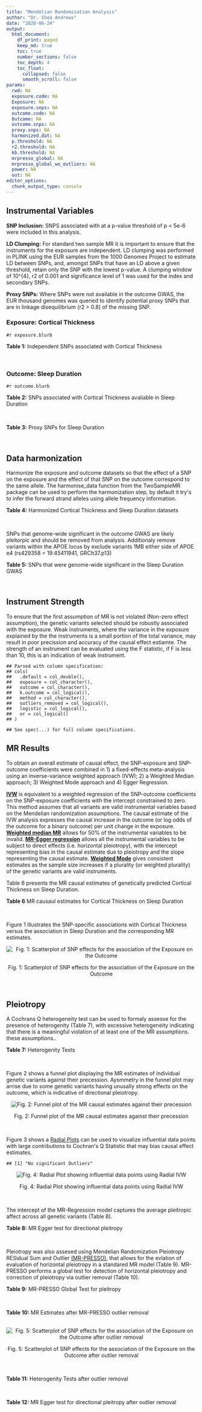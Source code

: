 ```yaml
---
title: "Mendelian Randomization Analysis"
author: "Dr. Shea Andrews"
date: "2020-06-24"
output:
  html_document:
    df_print: paged
    keep_md: true
    toc: true
    number_sections: false
    toc_depth: 4
    toc_float:
      collapsed: false
      smooth_scroll: false
params:
  rwd: NA
  exposure.code: NA
  Exposure: NA
  exposure.snps: NA
  outcome.code: NA
  Outcome: NA
  outcome.snps: NA
  proxy.snps: NA
  harmonized.dat: NA
  p.threshold: NA
  r2.threshold: NA
  kb.threshold: NA
  mrpresso_global: NA
  mrpresso_global_wo_outliers: NA
  power: NA
  out: NA
editor_options:
  chunk_output_type: console
---
```







## Instrumental Variables
**SNP Inclusion:** SNPS associated with at a p-value threshold of p < 5e-6 were included in this analysis.
<br>

**LD Clumping:** For standard two sample MR it is important to ensure that the instruments for the exposure are independent. LD clumping was performed in PLINK using the EUR samples from the 1000 Genomes Project to estimate LD between SNPs, and, amongst SNPs that have an LD above a given threshold, retain only the SNP with the lowest p-value. A clumping window of 10^{4}, r2 of 0.001 and significance level of 1 was used for the index and secondary SNPs.
<br>

**Proxy SNPs:** Where SNPs were not available in the outcome GWAS, the EUR thousand genomes was queried to identify potential proxy SNPs that are in linkage disequilibrium (r2 > 0.8) of the missing SNP.
<br>

### Exposure: Cortical Thickness
`#r exposure.blurb`
<br>

**Table 1:** Independent SNPs associated with Cortical Thickness
<div data-pagedtable="false">
  <script data-pagedtable-source type="application/json">
{"columns":[{"label":["SNP"],"name":[1],"type":["chr"],"align":["left"]},{"label":["CHROM"],"name":[2],"type":["dbl"],"align":["right"]},{"label":["POS"],"name":[3],"type":["dbl"],"align":["right"]},{"label":["REF"],"name":[4],"type":["chr"],"align":["left"]},{"label":["ALT"],"name":[5],"type":["chr"],"align":["left"]},{"label":["AF"],"name":[6],"type":["dbl"],"align":["right"]},{"label":["BETA"],"name":[7],"type":["dbl"],"align":["right"]},{"label":["SE"],"name":[8],"type":["dbl"],"align":["right"]},{"label":["Z"],"name":[9],"type":["dbl"],"align":["right"]},{"label":["P"],"name":[10],"type":["dbl"],"align":["right"]},{"label":["N"],"name":[11],"type":["dbl"],"align":["right"]},{"label":["TRAIT"],"name":[12],"type":["chr"],"align":["left"]}],"data":[{"1":"rs1180331","2":"1","3":"40012184","4":"G","5":"A","6":"0.4610","7":"0.0039","8":"0.0008","9":"4.875000","10":"5.299e-07","11":"32872","12":"Cortical_Thickness"},{"1":"rs556204","2":"1","3":"57595583","4":"G","5":"C","6":"0.1594","7":"-0.0050","8":"0.0010","9":"-5.000000","10":"1.417e-06","11":"32441","12":"Cortical_Thickness"},{"1":"rs2002058","2":"1","3":"58561329","4":"C","5":"T","6":"0.1892","7":"0.0046","8":"0.0010","9":"4.600000","10":"1.289e-06","11":"33089","12":"Cortical_Thickness"},{"1":"rs7549825","2":"1","3":"98554409","4":"A","5":"G","6":"0.3084","7":"0.0040","8":"0.0008","9":"5.000000","10":"2.503e-06","11":"32872","12":"Cortical_Thickness"},{"1":"rs7531555","2":"1","3":"196929310","4":"C","5":"T","6":"0.2386","7":"0.0047","8":"0.0009","9":"5.222222","10":"7.662e-08","11":"32639","12":"Cortical_Thickness"},{"1":"rs6738528","2":"2","3":"27149258","4":"T","5":"A","6":"0.3984","7":"0.0045","8":"0.0008","9":"5.625000","10":"7.324e-09","11":"32872","12":"Cortical_Thickness"},{"1":"rs3770776","2":"2","3":"37150793","4":"A","5":"G","6":"0.4299","7":"0.0039","8":"0.0008","9":"4.875000","10":"3.170e-07","11":"32872","12":"Cortical_Thickness"},{"1":"rs11692435","2":"2","3":"98275354","4":"G","5":"A","6":"0.0910","7":"-0.0091","8":"0.0015","9":"-6.066667","10":"3.179e-10","11":"29128","12":"Cortical_Thickness"},{"1":"rs533577","2":"3","3":"39489651","4":"C","5":"T","6":"0.4935","7":"-0.0050","8":"0.0008","9":"-6.250000","10":"8.426e-11","11":"32872","12":"Cortical_Thickness"},{"1":"rs11708974","2":"3","3":"64395184","4":"C","5":"T","6":"0.4778","7":"0.0035","8":"0.0008","9":"4.375000","10":"4.070e-06","11":"32872","12":"Cortical_Thickness"},{"1":"rs2636563","2":"3","3":"183939044","4":"G","5":"C","6":"0.2416","7":"0.0044","8":"0.0009","9":"4.888889","10":"2.299e-06","11":"31046","12":"Cortical_Thickness"},{"1":"rs10016059","2":"4","3":"2405007","4":"T","5":"C","6":"0.3379","7":"0.0038","8":"0.0008","9":"4.750000","10":"4.994e-06","11":"32441","12":"Cortical_Thickness"},{"1":"rs7657284","2":"4","3":"39688694","4":"A","5":"C","6":"0.2465","7":"0.0044","8":"0.0009","9":"4.888890","10":"2.680e-07","11":"32872","12":"Cortical_Thickness"},{"1":"rs7683042","2":"4","3":"46999235","4":"A","5":"G","6":"0.4028","7":"-0.0036","8":"0.0008","9":"-4.500000","10":"3.852e-06","11":"32872","12":"Cortical_Thickness"},{"1":"rs13107325","2":"4","3":"103188709","4":"C","5":"T","6":"0.0707","7":"-0.0076","8":"0.0015","9":"-5.066667","10":"5.054e-07","11":"32872","12":"Cortical_Thickness"},{"1":"rs35021943","2":"4","3":"121643239","4":"A","5":"C","6":"0.2422","7":"0.0051","8":"0.0009","9":"5.666670","10":"2.979e-09","11":"32872","12":"Cortical_Thickness"},{"1":"rs40565","2":"5","3":"55828636","4":"C","5":"T","6":"0.8108","7":"0.0048","8":"0.0010","9":"4.800000","10":"5.911e-07","11":"32249","12":"Cortical_Thickness"},{"1":"rs2744449","2":"6","3":"52951185","4":"G","5":"C","6":"0.9107","7":"0.0059","8":"0.0013","9":"4.538462","10":"4.452e-06","11":"33281","12":"Cortical_Thickness"},{"1":"rs194833","2":"7","3":"103761274","4":"G","5":"T","6":"0.4771","7":"-0.0035","8":"0.0008","9":"-4.375000","10":"3.614e-06","11":"32486","12":"Cortical_Thickness"},{"1":"rs6961970","2":"7","3":"113901132","4":"C","5":"A","6":"0.2334","7":"0.0041","8":"0.0009","9":"4.555556","10":"2.411e-06","11":"32872","12":"Cortical_Thickness"},{"1":"rs724265","2":"8","3":"8219182","4":"G","5":"A","6":"0.6272","7":"0.0041","8":"0.0008","9":"5.125000","10":"1.012e-07","11":"32872","12":"Cortical_Thickness"},{"1":"rs3200031","2":"8","3":"26227484","4":"C","5":"T","6":"0.0773","7":"0.0071","8":"0.0014","9":"5.071429","10":"5.526e-07","11":"32872","12":"Cortical_Thickness"},{"1":"rs7824177","2":"8","3":"110585288","4":"A","5":"G","6":"0.1616","7":"-0.0059","8":"0.0010","9":"-5.900000","10":"8.922e-09","11":"32872","12":"Cortical_Thickness"},{"1":"rs12543282","2":"8","3":"144627241","4":"C","5":"T","6":"0.2395","7":"0.0043","8":"0.0009","9":"4.777778","10":"4.087e-06","11":"32764","12":"Cortical_Thickness"},{"1":"rs35025323","2":"10","3":"97089991","4":"T","5":"C","6":"0.1210","7":"-0.0054","8":"0.0011","9":"-4.909090","10":"1.762e-06","11":"32872","12":"Cortical_Thickness"},{"1":"rs4296031","2":"11","3":"42540012","4":"G","5":"A","6":"0.8037","7":"-0.0044","8":"0.0010","9":"-4.400000","10":"3.779e-06","11":"32486","12":"Cortical_Thickness"},{"1":"rs7957460","2":"12","3":"32945835","4":"G","5":"A","6":"0.6732","7":"-0.0037","8":"0.0008","9":"-4.625000","10":"2.960e-06","11":"32512","12":"Cortical_Thickness"},{"1":"rs12815451","2":"12","3":"51738706","4":"T","5":"C","6":"0.1519","7":"0.0070","8":"0.0015","9":"4.666670","10":"3.201e-06","11":"20004","12":"Cortical_Thickness"},{"1":"rs1558801","2":"12","3":"109036359","4":"A","5":"C","6":"0.3852","7":"-0.0041","8":"0.0009","9":"-4.555560","10":"2.204e-06","11":"30860","12":"Cortical_Thickness"},{"1":"rs4772440","2":"13","3":"102712476","4":"C","5":"T","6":"0.4224","7":"-0.0036","8":"0.0008","9":"-4.500000","10":"3.102e-06","11":"32872","12":"Cortical_Thickness"},{"1":"rs1742401","2":"16","3":"1971601","4":"G","5":"A","6":"0.3809","7":"-0.0038","8":"0.0008","9":"-4.750000","10":"7.050e-07","11":"32764","12":"Cortical_Thickness"},{"1":"rs734957","2":"17","3":"2612584","4":"G","5":"A","6":"0.2235","7":"0.0066","8":"0.0012","9":"5.500000","10":"6.126e-08","11":"22106","12":"Cortical_Thickness"},{"1":"rs11656696","2":"17","3":"10033679","4":"C","5":"A","6":"0.4288","7":"0.0040","8":"0.0008","9":"5.000000","10":"2.117e-07","11":"32512","12":"Cortical_Thickness"},{"1":"rs7215205","2":"17","3":"29818258","4":"T","5":"C","6":"0.6326","7":"-0.0036","8":"0.0008","9":"-4.500000","10":"3.115e-06","11":"32680","12":"Cortical_Thickness"},{"1":"rs2316766","2":"17","3":"43919068","4":"G","5":"T","6":"0.2098","7":"0.0069","8":"0.0011","9":"6.272727","10":"2.903e-10","11":"26063","12":"Cortical_Thickness"},{"1":"rs117826338","2":"19","3":"5904353","4":"C","5":"T","6":"0.1353","7":"0.0062","8":"0.0012","9":"5.166667","10":"9.902e-08","11":"30012","12":"Cortical_Thickness"},{"1":"rs3816046","2":"19","3":"46118127","4":"C","5":"T","6":"0.3206","7":"-0.0041","8":"0.0008","9":"-5.125000","10":"8.464e-07","11":"30344","12":"Cortical_Thickness"},{"1":"rs5994871","2":"22","3":"22091244","4":"C","5":"T","6":"0.7171","7":"0.0042","8":"0.0009","9":"4.666667","10":"8.821e-07","11":"32872","12":"Cortical_Thickness"},{"1":"rs5756894","2":"22","3":"38450136","4":"C","5":"A","6":"0.6043","7":"0.0035","8":"0.0008","9":"4.375000","10":"4.741e-06","11":"32872","12":"Cortical_Thickness"}],"options":{"columns":{"min":{},"max":[10]},"rows":{"min":[10],"max":[10]},"pages":{}}}
  </script>
</div>
<br>

### Outcome: Sleep Duration
`#r outcome.blurb`
<br>

**Table 2:** SNPs associated with Cortical Thickness avaliable in Sleep Duration
<div data-pagedtable="false">
  <script data-pagedtable-source type="application/json">
{"columns":[{"label":["SNP"],"name":[1],"type":["chr"],"align":["left"]},{"label":["CHROM"],"name":[2],"type":["dbl"],"align":["right"]},{"label":["POS"],"name":[3],"type":["dbl"],"align":["right"]},{"label":["REF"],"name":[4],"type":["chr"],"align":["left"]},{"label":["ALT"],"name":[5],"type":["chr"],"align":["left"]},{"label":["AF"],"name":[6],"type":["dbl"],"align":["right"]},{"label":["BETA"],"name":[7],"type":["dbl"],"align":["right"]},{"label":["SE"],"name":[8],"type":["dbl"],"align":["right"]},{"label":["Z"],"name":[9],"type":["dbl"],"align":["right"]},{"label":["P"],"name":[10],"type":["dbl"],"align":["right"]},{"label":["N"],"name":[11],"type":["dbl"],"align":["right"]},{"label":["TRAIT"],"name":[12],"type":["chr"],"align":["left"]}],"data":[{"1":"rs1180331","2":"1","3":"40012184","4":"G","5":"A","6":"0.457785","7":"1.91483e-03","8":"0.00227213","9":"0.84274700","10":"3.8e-01","11":"446118","12":"Sleep_Duration"},{"1":"rs556204","2":"1","3":"57595583","4":"G","5":"C","6":"0.158730","7":"-2.86711e-03","8":"0.00310576","9":"-0.92315900","10":"3.3e-01","11":"446118","12":"Sleep_Duration"},{"1":"rs2002058","2":"1","3":"58561329","4":"C","5":"T","6":"0.194223","7":"1.18549e-03","8":"0.00287887","9":"0.41179000","10":"6.6e-01","11":"446118","12":"Sleep_Duration"},{"1":"rs7549825","2":"1","3":"98554409","4":"A","5":"G","6":"0.303760","7":"1.41322e-02","8":"0.00246906","9":"5.72372000","10":"9.7e-09","11":"446118","12":"Sleep_Duration"},{"1":"rs7531555","2":"1","3":"196929310","4":"C","5":"T","6":"0.229045","7":"-3.43386e-03","8":"0.00268966","9":"-1.27669000","10":"2.1e-01","11":"446118","12":"Sleep_Duration"},{"1":"rs6738528","2":"2","3":"27149258","4":"T","5":"A","6":"0.388436","7":"-5.50450e-03","8":"0.00231868","9":"-2.37398000","10":"1.6e-02","11":"446118","12":"Sleep_Duration"},{"1":"rs3770776","2":"2","3":"37150793","4":"A","5":"G","6":"0.419664","7":"-7.63614e-03","8":"0.00229503","9":"-3.32725000","10":"7.8e-04","11":"446118","12":"Sleep_Duration"},{"1":"rs11692435","2":"2","3":"98275354","4":"G","5":"A","6":"0.083673","7":"6.67232e-03","8":"0.00425666","9":"1.56750000","10":"1.3e-01","11":"446118","12":"Sleep_Duration"},{"1":"rs533577","2":"3","3":"39489651","4":"C","5":"T","6":"0.494251","7":"-3.92627e-03","8":"0.00226583","9":"-1.73282000","10":"8.2e-02","11":"446118","12":"Sleep_Duration"},{"1":"rs11708974","2":"3","3":"64395184","4":"C","5":"T","6":"0.490297","7":"-3.14111e-03","8":"0.00225902","9":"-1.39047000","10":"1.7e-01","11":"446118","12":"Sleep_Duration"},{"1":"rs2636563","2":"3","3":"183939044","4":"G","5":"C","6":"0.238681","7":"5.55722e-03","8":"0.00265658","9":"2.09187000","10":"3.5e-02","11":"446118","12":"Sleep_Duration"},{"1":"rs10016059","2":"4","3":"2405007","4":"T","5":"C","6":"0.342497","7":"1.13943e-03","8":"0.00238042","9":"0.47866800","10":"6.2e-01","11":"446118","12":"Sleep_Duration"},{"1":"rs7657284","2":"4","3":"39688694","4":"A","5":"C","6":"0.250001","7":"-6.04221e-03","8":"0.00261654","9":"-2.30924000","10":"2.0e-02","11":"446118","12":"Sleep_Duration"},{"1":"rs7683042","2":"4","3":"46999235","4":"A","5":"G","6":"0.404715","7":"-5.03060e-03","8":"0.00231130","9":"-2.17652000","10":"2.6e-02","11":"446118","12":"Sleep_Duration"},{"1":"rs13107325","2":"4","3":"103188709","4":"C","5":"T","6":"0.074441","7":"-3.03711e-02","8":"0.00431595","9":"-7.03694000","10":"2.0e-12","11":"446118","12":"Sleep_Duration"},{"1":"rs35021943","2":"4","3":"121643239","4":"A","5":"C","6":"0.248565","7":"-4.19391e-04","8":"0.00263233","9":"-0.15932300","10":"8.6e-01","11":"446118","12":"Sleep_Duration"},{"1":"rs40565","2":"5","3":"55828636","4":"C","5":"T","6":"0.821432","7":"-1.24549e-03","8":"0.00295102","9":"-0.42205400","10":"6.6e-01","11":"446118","12":"Sleep_Duration"},{"1":"rs2744449","2":"6","3":"52951185","4":"G","5":"C","6":"0.903017","7":"-4.64902e-04","8":"0.00383515","9":"-0.12122100","10":"9.1e-01","11":"446118","12":"Sleep_Duration"},{"1":"rs194833","2":"NA","3":"NA","4":"NA","5":"NA","6":"NA","7":"NA","8":"NA","9":"NA","10":"NA","11":"NA","12":"NA"},{"1":"rs6961970","2":"7","3":"113901132","4":"C","5":"A","6":"0.247055","7":"-1.59731e-02","8":"0.00263450","9":"-6.06305000","10":"1.3e-09","11":"446118","12":"Sleep_Duration"},{"1":"rs724265","2":"8","3":"8219182","4":"G","5":"A","6":"0.626218","7":"3.80152e-03","8":"0.00235216","9":"1.61618000","10":"1.1e-01","11":"446118","12":"Sleep_Duration"},{"1":"rs3200031","2":"8","3":"26227484","4":"C","5":"T","6":"0.078449","7":"6.44198e-03","8":"0.00423644","9":"1.52061000","10":"1.2e-01","11":"446118","12":"Sleep_Duration"},{"1":"rs7824177","2":"8","3":"110585288","4":"A","5":"G","6":"0.160527","7":"5.76088e-04","8":"0.00308864","9":"0.18651800","10":"8.0e-01","11":"446118","12":"Sleep_Duration"},{"1":"rs12543282","2":"8","3":"144627241","4":"C","5":"T","6":"0.235345","7":"1.72755e-03","8":"0.00267494","9":"0.64582800","10":"5.5e-01","11":"446118","12":"Sleep_Duration"},{"1":"rs35025323","2":"10","3":"97089991","4":"T","5":"C","6":"0.116094","7":"-9.47675e-03","8":"0.00354062","9":"-2.67658000","10":"5.7e-03","11":"446118","12":"Sleep_Duration"},{"1":"rs4296031","2":"NA","3":"NA","4":"NA","5":"NA","6":"NA","7":"NA","8":"NA","9":"NA","10":"NA","11":"NA","12":"NA"},{"1":"rs7957460","2":"12","3":"32945835","4":"G","5":"A","6":"0.679647","7":"2.82896e-03","8":"0.00242441","9":"1.16687000","10":"2.5e-01","11":"446118","12":"Sleep_Duration"},{"1":"rs12815451","2":"NA","3":"NA","4":"NA","5":"NA","6":"NA","7":"NA","8":"NA","9":"NA","10":"NA","11":"NA","12":"NA"},{"1":"rs1558801","2":"12","3":"109036359","4":"A","5":"C","6":"0.390910","7":"6.01028e-03","8":"0.00233474","9":"2.57428000","10":"9.7e-03","11":"446118","12":"Sleep_Duration"},{"1":"rs4772440","2":"13","3":"102712476","4":"C","5":"T","6":"0.415253","7":"-5.50307e-03","8":"0.00231972","9":"-2.37230000","10":"1.7e-02","11":"446118","12":"Sleep_Duration"},{"1":"rs1742401","2":"16","3":"1971601","4":"G","5":"A","6":"0.380279","7":"2.46249e-03","8":"0.00232924","9":"1.05721000","10":"2.6e-01","11":"446118","12":"Sleep_Duration"},{"1":"rs734957","2":"17","3":"2612584","4":"G","5":"A","6":"0.219872","7":"-6.21875e-03","8":"0.00284412","9":"-2.18653000","10":"2.9e-02","11":"446118","12":"Sleep_Duration"},{"1":"rs11656696","2":"17","3":"10033679","4":"C","5":"A","6":"0.431326","7":"-2.38879e-03","8":"0.00231303","9":"-1.03275000","10":"3.1e-01","11":"446118","12":"Sleep_Duration"},{"1":"rs7215205","2":"17","3":"29818258","4":"T","5":"C","6":"0.632070","7":"4.63508e-06","8":"0.00235981","9":"0.00196418","10":"1.0e+00","11":"446118","12":"Sleep_Duration"},{"1":"rs2316766","2":"NA","3":"NA","4":"NA","5":"NA","6":"NA","7":"NA","8":"NA","9":"NA","10":"NA","11":"NA","12":"NA"},{"1":"rs117826338","2":"19","3":"5904353","4":"C","5":"T","6":"0.136304","7":"-2.75070e-03","8":"0.00330169","9":"-0.83311900","10":"3.8e-01","11":"446118","12":"Sleep_Duration"},{"1":"rs3816046","2":"19","3":"46118127","4":"C","5":"T","6":"0.328011","7":"3.98743e-03","8":"0.00241117","9":"1.65373000","10":"1.0e-01","11":"446118","12":"Sleep_Duration"},{"1":"rs5994871","2":"22","3":"22091244","4":"C","5":"T","6":"0.718794","7":"-3.94112e-04","8":"0.00254598","9":"-0.15479800","10":"8.4e-01","11":"446118","12":"Sleep_Duration"},{"1":"rs5756894","2":"22","3":"38450136","4":"C","5":"A","6":"0.605037","7":"-3.33260e-03","8":"0.00231877","9":"-1.43723000","10":"1.6e-01","11":"446118","12":"Sleep_Duration"}],"options":{"columns":{"min":{},"max":[10]},"rows":{"min":[10],"max":[10]},"pages":{}}}
  </script>
</div>
<br>

**Table 3:** Proxy SNPs for Sleep Duration
<div data-pagedtable="false">
  <script data-pagedtable-source type="application/json">
{"columns":[{"label":["target_snp"],"name":[1],"type":["chr"],"align":["left"]},{"label":["proxy_snp"],"name":[2],"type":["chr"],"align":["left"]},{"label":["ld.r2"],"name":[3],"type":["dbl"],"align":["right"]},{"label":["Dprime"],"name":[4],"type":["dbl"],"align":["right"]},{"label":["PHASE"],"name":[5],"type":["chr"],"align":["left"]},{"label":["X12"],"name":[6],"type":["lgl"],"align":["right"]},{"label":["CHROM"],"name":[7],"type":["dbl"],"align":["right"]},{"label":["POS"],"name":[8],"type":["dbl"],"align":["right"]},{"label":["REF.proxy"],"name":[9],"type":["chr"],"align":["left"]},{"label":["ALT.proxy"],"name":[10],"type":["chr"],"align":["left"]},{"label":["AF"],"name":[11],"type":["dbl"],"align":["right"]},{"label":["BETA"],"name":[12],"type":["dbl"],"align":["right"]},{"label":["SE"],"name":[13],"type":["dbl"],"align":["right"]},{"label":["Z"],"name":[14],"type":["dbl"],"align":["right"]},{"label":["P"],"name":[15],"type":["dbl"],"align":["right"]},{"label":["N"],"name":[16],"type":["dbl"],"align":["right"]},{"label":["TRAIT"],"name":[17],"type":["chr"],"align":["left"]},{"label":["ref"],"name":[18],"type":["chr"],"align":["left"]},{"label":["ref.proxy"],"name":[19],"type":["chr"],"align":["left"]},{"label":["alt"],"name":[20],"type":["chr"],"align":["left"]},{"label":["alt.proxy"],"name":[21],"type":["chr"],"align":["left"]},{"label":["ALT"],"name":[22],"type":["chr"],"align":["left"]},{"label":["REF"],"name":[23],"type":["chr"],"align":["left"]},{"label":["proxy.outcome"],"name":[24],"type":["lgl"],"align":["right"]}],"data":[{"1":"rs194833","2":"rs194834","3":"0.996031","4":"1","5":"GG/TA","6":"NA","7":"7","8":"103762313","9":"G","10":"A","11":"0.462783","12":"0.00391224","13":"0.00226968","14":"1.72370","15":"7.6e-02","16":"446118","17":"Sleep_Duration","18":"G","19":"G","20":"T","21":"A","22":"T","23":"G","24":"TRUE"},{"1":"rs4296031","2":"rs1809327","3":"1.000000","4":"1","5":"GG/AA","6":"NA","7":"11","8":"42536345","9":"G","10":"A","11":"0.820442","12":"0.00469781","13":"0.00295067","14":"1.59212","15":"1.1e-01","16":"446118","17":"Sleep_Duration","18":"G","19":"G","20":"A","21":"A","22":"A","23":"G","24":"TRUE"},{"1":"rs12815451","2":"rs7315646","3":"0.863025","4":"1","5":"CA/TT","6":"NA","7":"12","8":"51741617","9":"T","10":"A","11":"0.135835","12":"0.00608505","13":"0.00343268","14":"1.77268","15":"8.4e-02","16":"446118","17":"Sleep_Duration","18":"C","19":"A","20":"T","21":"T","22":"C","23":"T","24":"TRUE"},{"1":"rs2316766","2":"rs2106785","3":"0.994535","4":"1","5":"TT/GC","6":"NA","7":"17","8":"43919105","9":"C","10":"T","11":"0.221768","12":"-0.01633000","13":"0.00273530","14":"-5.97009","15":"2.1e-09","16":"446118","17":"Sleep_Duration","18":"T","19":"T","20":"G","21":"C","22":"T","23":"G","24":"TRUE"}],"options":{"columns":{"min":{},"max":[10]},"rows":{"min":[10],"max":[10]},"pages":{}}}
  </script>
</div>
<br>

## Data harmonization
Harmonize the exposure and outcome datasets so that the effect of a SNP on the exposure and the effect of that SNP on the outcome correspond to the same allele. The harmonise_data function from the TwoSampleMR package can be used to perform the harmonization step, by default it try's to infer the forward strand alleles using allele frequency information.
<br>

**Table 4:** Harmonized Cortical Thickness and Sleep Duration datasets
<div data-pagedtable="false">
  <script data-pagedtable-source type="application/json">
{"columns":[{"label":["SNP"],"name":[1],"type":["chr"],"align":["left"]},{"label":["effect_allele.exposure"],"name":[2],"type":["chr"],"align":["left"]},{"label":["other_allele.exposure"],"name":[3],"type":["chr"],"align":["left"]},{"label":["effect_allele.outcome"],"name":[4],"type":["chr"],"align":["left"]},{"label":["other_allele.outcome"],"name":[5],"type":["chr"],"align":["left"]},{"label":["beta.exposure"],"name":[6],"type":["dbl"],"align":["right"]},{"label":["beta.outcome"],"name":[7],"type":["dbl"],"align":["right"]},{"label":["eaf.exposure"],"name":[8],"type":["dbl"],"align":["right"]},{"label":["eaf.outcome"],"name":[9],"type":["dbl"],"align":["right"]},{"label":["remove"],"name":[10],"type":["lgl"],"align":["right"]},{"label":["palindromic"],"name":[11],"type":["lgl"],"align":["right"]},{"label":["ambiguous"],"name":[12],"type":["lgl"],"align":["right"]},{"label":["id.outcome"],"name":[13],"type":["chr"],"align":["left"]},{"label":["chr.outcome"],"name":[14],"type":["dbl"],"align":["right"]},{"label":["pos.outcome"],"name":[15],"type":["dbl"],"align":["right"]},{"label":["se.outcome"],"name":[16],"type":["dbl"],"align":["right"]},{"label":["z.outcome"],"name":[17],"type":["dbl"],"align":["right"]},{"label":["pval.outcome"],"name":[18],"type":["dbl"],"align":["right"]},{"label":["samplesize.outcome"],"name":[19],"type":["dbl"],"align":["right"]},{"label":["outcome"],"name":[20],"type":["chr"],"align":["left"]},{"label":["mr_keep.outcome"],"name":[21],"type":["lgl"],"align":["right"]},{"label":["pval_origin.outcome"],"name":[22],"type":["chr"],"align":["left"]},{"label":["proxy.outcome"],"name":[23],"type":["lgl"],"align":["right"]},{"label":["target_snp.outcome"],"name":[24],"type":["chr"],"align":["left"]},{"label":["proxy_snp.outcome"],"name":[25],"type":["chr"],"align":["left"]},{"label":["target_a1.outcome"],"name":[26],"type":["chr"],"align":["left"]},{"label":["target_a2.outcome"],"name":[27],"type":["chr"],"align":["left"]},{"label":["proxy_a1.outcome"],"name":[28],"type":["chr"],"align":["left"]},{"label":["proxy_a2.outcome"],"name":[29],"type":["chr"],"align":["left"]},{"label":["chr.exposure"],"name":[30],"type":["dbl"],"align":["right"]},{"label":["pos.exposure"],"name":[31],"type":["dbl"],"align":["right"]},{"label":["se.exposure"],"name":[32],"type":["dbl"],"align":["right"]},{"label":["z.exposure"],"name":[33],"type":["dbl"],"align":["right"]},{"label":["pval.exposure"],"name":[34],"type":["dbl"],"align":["right"]},{"label":["samplesize.exposure"],"name":[35],"type":["dbl"],"align":["right"]},{"label":["exposure"],"name":[36],"type":["chr"],"align":["left"]},{"label":["mr_keep.exposure"],"name":[37],"type":["lgl"],"align":["right"]},{"label":["pval_origin.exposure"],"name":[38],"type":["chr"],"align":["left"]},{"label":["id.exposure"],"name":[39],"type":["chr"],"align":["left"]},{"label":["action"],"name":[40],"type":["dbl"],"align":["right"]},{"label":["mr_keep"],"name":[41],"type":["lgl"],"align":["right"]},{"label":["pleitropy_keep"],"name":[42],"type":["lgl"],"align":["right"]},{"label":["pt"],"name":[43],"type":["dbl"],"align":["right"]},{"label":["mrpresso_RSSobs"],"name":[44],"type":["dbl"],"align":["right"]},{"label":["mrpresso_pval"],"name":[45],"type":["dbl"],"align":["right"]},{"label":["mrpresso_keep"],"name":[46],"type":["lgl"],"align":["right"]}],"data":[{"1":"rs10016059","2":"C","3":"T","4":"C","5":"T","6":"0.0038","7":"1.13943e-03","8":"0.3379","9":"0.342497","10":"FALSE","11":"FALSE","12":"FALSE","13":"3puaIW","14":"4","15":"2405007","16":"0.00238042","17":"0.47866800","18":"6.2e-01","19":"446118","20":"Dashti2019slepdur","21":"TRUE","22":"reported","23":"NA","24":"NA","25":"NA","26":"NA","27":"NA","28":"NA","29":"NA","30":"4","31":"2405007","32":"0.0008","33":"4.750000","34":"4.994e-06","35":"32441","36":"Grasby2020thickness","37":"TRUE","38":"reported","39":"dP6SGF","40":"2","41":"TRUE","42":"TRUE","43":"5e-06","44":"2.972839e-06","45":"1.0000","46":"TRUE"},{"1":"rs11656696","2":"A","3":"C","4":"A","5":"C","6":"0.0040","7":"-2.38879e-03","8":"0.4288","9":"0.431326","10":"FALSE","11":"FALSE","12":"FALSE","13":"3puaIW","14":"17","15":"10033679","16":"0.00231303","17":"-1.03275000","18":"3.1e-01","19":"446118","20":"Dashti2019slepdur","21":"TRUE","22":"reported","23":"NA","24":"NA","25":"NA","26":"NA","27":"NA","28":"NA","29":"NA","30":"17","31":"10033679","32":"0.0008","33":"5.000000","34":"2.117e-07","35":"32512","36":"Grasby2020thickness","37":"TRUE","38":"reported","39":"dP6SGF","40":"2","41":"TRUE","42":"TRUE","43":"5e-06","44":"3.510750e-06","45":"1.0000","46":"TRUE"},{"1":"rs11692435","2":"A","3":"G","4":"A","5":"G","6":"-0.0091","7":"6.67232e-03","8":"0.0910","9":"0.083673","10":"FALSE","11":"FALSE","12":"FALSE","13":"3puaIW","14":"2","15":"98275354","16":"0.00425666","17":"1.56750000","18":"1.3e-01","19":"446118","20":"Dashti2019slepdur","21":"TRUE","22":"reported","23":"NA","24":"NA","25":"NA","26":"NA","27":"NA","28":"NA","29":"NA","30":"2","31":"98275354","32":"0.0015","33":"-6.066667","34":"3.179e-10","35":"29128","36":"Grasby2020thickness","37":"TRUE","38":"reported","39":"dP6SGF","40":"2","41":"TRUE","42":"TRUE","43":"5e-06","44":"3.167317e-05","45":"1.0000","46":"TRUE"},{"1":"rs11708974","2":"T","3":"C","4":"T","5":"C","6":"0.0035","7":"-3.14111e-03","8":"0.4778","9":"0.490297","10":"FALSE","11":"FALSE","12":"FALSE","13":"3puaIW","14":"3","15":"64395184","16":"0.00225902","17":"-1.39047000","18":"1.7e-01","19":"446118","20":"Dashti2019slepdur","21":"TRUE","22":"reported","23":"NA","24":"NA","25":"NA","26":"NA","27":"NA","28":"NA","29":"NA","30":"3","31":"64395184","32":"0.0008","33":"4.375000","34":"4.070e-06","35":"32872","36":"Grasby2020thickness","37":"TRUE","38":"reported","39":"dP6SGF","40":"2","41":"TRUE","42":"TRUE","43":"5e-06","44":"7.322692e-06","45":"1.0000","46":"TRUE"},{"1":"rs117826338","2":"T","3":"C","4":"T","5":"C","6":"0.0062","7":"-2.75070e-03","8":"0.1353","9":"0.136304","10":"FALSE","11":"FALSE","12":"FALSE","13":"3puaIW","14":"19","15":"5904353","16":"0.00330169","17":"-0.83311900","18":"3.8e-01","19":"446118","20":"Dashti2019slepdur","21":"TRUE","22":"reported","23":"NA","24":"NA","25":"NA","26":"NA","27":"NA","28":"NA","29":"NA","30":"19","31":"5904353","32":"0.0012","33":"5.166667","34":"9.902e-08","35":"30012","36":"Grasby2020thickness","37":"TRUE","38":"reported","39":"dP6SGF","40":"2","41":"TRUE","42":"TRUE","43":"5e-06","44":"3.740310e-06","45":"1.0000","46":"TRUE"},{"1":"rs1180331","2":"A","3":"G","4":"A","5":"G","6":"0.0039","7":"1.91483e-03","8":"0.4610","9":"0.457785","10":"FALSE","11":"FALSE","12":"FALSE","13":"3puaIW","14":"1","15":"40012184","16":"0.00227213","17":"0.84274700","18":"3.8e-01","19":"446118","20":"Dashti2019slepdur","21":"TRUE","22":"reported","23":"NA","24":"NA","25":"NA","26":"NA","27":"NA","28":"NA","29":"NA","30":"1","31":"40012184","32":"0.0008","33":"4.875000","34":"5.299e-07","35":"32872","36":"Grasby2020thickness","37":"TRUE","38":"reported","39":"dP6SGF","40":"2","41":"TRUE","42":"TRUE","43":"5e-06","44":"6.473514e-06","45":"1.0000","46":"TRUE"},{"1":"rs12543282","2":"T","3":"C","4":"T","5":"C","6":"0.0043","7":"1.72755e-03","8":"0.2395","9":"0.235345","10":"FALSE","11":"FALSE","12":"FALSE","13":"3puaIW","14":"8","15":"144627241","16":"0.00267494","17":"0.64582800","18":"5.5e-01","19":"446118","20":"Dashti2019slepdur","21":"TRUE","22":"reported","23":"NA","24":"NA","25":"NA","26":"NA","27":"NA","28":"NA","29":"NA","30":"8","31":"144627241","32":"0.0009","33":"4.777778","34":"4.087e-06","35":"32764","36":"Grasby2020thickness","37":"TRUE","38":"reported","39":"dP6SGF","40":"2","41":"TRUE","42":"TRUE","43":"5e-06","44":"5.766563e-06","45":"1.0000","46":"TRUE"},{"1":"rs12815451","2":"C","3":"T","4":"C","5":"T","6":"0.0070","7":"6.08505e-03","8":"0.1519","9":"0.135835","10":"FALSE","11":"FALSE","12":"FALSE","13":"3puaIW","14":"12","15":"51741617","16":"0.00343268","17":"1.77268000","18":"8.4e-02","19":"446118","20":"Dashti2019slepdur","21":"TRUE","22":"reported","23":"TRUE","24":"rs12815451","25":"rs7315646","26":"C","27":"T","28":"A","29":"T","30":"12","31":"51738706","32":"0.0015","33":"4.666670","34":"3.201e-06","35":"20004","36":"Grasby2020thickness","37":"TRUE","38":"reported","39":"dP6SGF","40":"2","41":"TRUE","42":"TRUE","43":"5e-06","44":"5.452810e-05","45":"1.0000","46":"TRUE"},{"1":"rs13107325","2":"T","3":"C","4":"T","5":"C","6":"-0.0076","7":"-3.03711e-02","8":"0.0707","9":"0.074441","10":"FALSE","11":"FALSE","12":"FALSE","13":"3puaIW","14":"4","15":"103188709","16":"0.00431595","17":"-7.03694000","18":"2.0e-12","19":"446118","20":"Dashti2019slepdur","21":"TRUE","22":"reported","23":"NA","24":"NA","25":"NA","26":"NA","27":"NA","28":"NA","29":"NA","30":"4","31":"103188709","32":"0.0015","33":"-5.066667","34":"5.054e-07","35":"32872","36":"Grasby2020thickness","37":"TRUE","38":"reported","39":"dP6SGF","40":"2","41":"TRUE","42":"FALSE","43":"5e-06","44":"NA","45":"NA","46":"NA"},{"1":"rs1558801","2":"C","3":"A","4":"C","5":"A","6":"-0.0041","7":"6.01028e-03","8":"0.3852","9":"0.390910","10":"FALSE","11":"FALSE","12":"FALSE","13":"3puaIW","14":"12","15":"109036359","16":"0.00233474","17":"2.57428000","18":"9.7e-03","19":"446118","20":"Dashti2019slepdur","21":"TRUE","22":"reported","23":"NA","24":"NA","25":"NA","26":"NA","27":"NA","28":"NA","29":"NA","30":"12","31":"109036359","32":"0.0009","33":"-4.555560","34":"2.204e-06","35":"30860","36":"Grasby2020thickness","37":"TRUE","38":"reported","39":"dP6SGF","40":"2","41":"TRUE","42":"TRUE","43":"5e-06","44":"3.130806e-05","45":"0.6528","46":"TRUE"},{"1":"rs1742401","2":"A","3":"G","4":"A","5":"G","6":"-0.0038","7":"2.46249e-03","8":"0.3809","9":"0.380279","10":"FALSE","11":"FALSE","12":"FALSE","13":"3puaIW","14":"16","15":"1971601","16":"0.00232924","17":"1.05721000","18":"2.6e-01","19":"446118","20":"Dashti2019slepdur","21":"TRUE","22":"reported","23":"NA","24":"NA","25":"NA","26":"NA","27":"NA","28":"NA","29":"NA","30":"16","31":"1971601","32":"0.0008","33":"-4.750000","34":"7.050e-07","35":"32764","36":"Grasby2020thickness","37":"TRUE","38":"reported","39":"dP6SGF","40":"2","41":"TRUE","42":"TRUE","43":"5e-06","44":"3.890488e-06","45":"1.0000","46":"TRUE"},{"1":"rs194833","2":"T","3":"G","4":"T","5":"G","6":"-0.0035","7":"3.91224e-03","8":"0.4771","9":"0.462783","10":"FALSE","11":"FALSE","12":"FALSE","13":"3puaIW","14":"7","15":"103762313","16":"0.00226968","17":"1.72370000","18":"7.6e-02","19":"446118","20":"Dashti2019slepdur","21":"TRUE","22":"reported","23":"TRUE","24":"rs194833","25":"rs194834","26":"T","27":"G","28":"A","29":"G","30":"7","31":"103761274","32":"0.0008","33":"-4.375000","34":"3.614e-06","35":"32486","36":"Grasby2020thickness","37":"TRUE","38":"reported","39":"dP6SGF","40":"2","41":"TRUE","42":"TRUE","43":"5e-06","44":"1.221505e-05","45":"1.0000","46":"TRUE"},{"1":"rs2002058","2":"T","3":"C","4":"T","5":"C","6":"0.0046","7":"1.18549e-03","8":"0.1892","9":"0.194223","10":"FALSE","11":"FALSE","12":"FALSE","13":"3puaIW","14":"1","15":"58561329","16":"0.00287887","17":"0.41179000","18":"6.6e-01","19":"446118","20":"Dashti2019slepdur","21":"TRUE","22":"reported","23":"NA","24":"NA","25":"NA","26":"NA","27":"NA","28":"NA","29":"NA","30":"1","31":"58561329","32":"0.0010","33":"4.600000","34":"1.289e-06","35":"33089","36":"Grasby2020thickness","37":"TRUE","38":"reported","39":"dP6SGF","40":"2","41":"TRUE","42":"TRUE","43":"5e-06","44":"3.566341e-06","45":"1.0000","46":"TRUE"},{"1":"rs2316766","2":"T","3":"G","4":"T","5":"G","6":"0.0069","7":"-1.63300e-02","8":"0.2098","9":"0.221768","10":"FALSE","11":"FALSE","12":"FALSE","13":"3puaIW","14":"17","15":"43919105","16":"0.00273530","17":"-5.97009000","18":"2.1e-09","19":"446118","20":"Dashti2019slepdur","21":"TRUE","22":"reported","23":"TRUE","24":"rs2316766","25":"rs2106785","26":"T","27":"G","28":"T","29":"C","30":"17","31":"43919068","32":"0.0011","33":"6.272727","34":"2.903e-10","35":"26063","36":"Grasby2020thickness","37":"TRUE","38":"reported","39":"dP6SGF","40":"2","41":"TRUE","42":"FALSE","43":"5e-06","44":"NA","45":"NA","46":"NA"},{"1":"rs2636563","2":"C","3":"G","4":"C","5":"G","6":"0.0044","7":"5.55722e-03","8":"0.2416","9":"0.238681","10":"FALSE","11":"TRUE","12":"FALSE","13":"3puaIW","14":"3","15":"183939044","16":"0.00265658","17":"2.09187000","18":"3.5e-02","19":"446118","20":"Dashti2019slepdur","21":"TRUE","22":"reported","23":"NA","24":"NA","25":"NA","26":"NA","27":"NA","28":"NA","29":"NA","30":"3","31":"183939044","32":"0.0009","33":"4.888889","34":"2.299e-06","35":"31046","36":"Grasby2020thickness","37":"TRUE","38":"reported","39":"dP6SGF","40":"2","41":"TRUE","42":"TRUE","43":"5e-06","44":"4.039322e-05","45":"0.5712","46":"TRUE"},{"1":"rs2744449","2":"C","3":"G","4":"C","5":"G","6":"0.0059","7":"-4.64902e-04","8":"0.9107","9":"0.903017","10":"FALSE","11":"TRUE","12":"FALSE","13":"3puaIW","14":"6","15":"52951185","16":"0.00383515","17":"-0.12122100","18":"9.1e-01","19":"446118","20":"Dashti2019slepdur","21":"TRUE","22":"reported","23":"NA","24":"NA","25":"NA","26":"NA","27":"NA","28":"NA","29":"NA","30":"6","31":"52951185","32":"0.0013","33":"4.538462","34":"4.452e-06","35":"33281","36":"Grasby2020thickness","37":"TRUE","38":"reported","39":"dP6SGF","40":"2","41":"TRUE","42":"TRUE","43":"5e-06","44":"1.482023e-07","45":"1.0000","46":"TRUE"},{"1":"rs3200031","2":"T","3":"C","4":"T","5":"C","6":"0.0071","7":"6.44198e-03","8":"0.0773","9":"0.078449","10":"FALSE","11":"FALSE","12":"FALSE","13":"3puaIW","14":"8","15":"26227484","16":"0.00423644","17":"1.52061000","18":"1.2e-01","19":"446118","20":"Dashti2019slepdur","21":"TRUE","22":"reported","23":"NA","24":"NA","25":"NA","26":"NA","27":"NA","28":"NA","29":"NA","30":"8","31":"26227484","32":"0.0014","33":"5.071429","34":"5.526e-07","35":"32872","36":"Grasby2020thickness","37":"TRUE","38":"reported","39":"dP6SGF","40":"2","41":"TRUE","42":"TRUE","43":"5e-06","44":"5.875799e-05","45":"1.0000","46":"TRUE"},{"1":"rs35021943","2":"C","3":"A","4":"C","5":"A","6":"0.0051","7":"-4.19391e-04","8":"0.2422","9":"0.248565","10":"FALSE","11":"FALSE","12":"FALSE","13":"3puaIW","14":"4","15":"121643239","16":"0.00263233","17":"-0.15932300","18":"8.6e-01","19":"446118","20":"Dashti2019slepdur","21":"TRUE","22":"reported","23":"NA","24":"NA","25":"NA","26":"NA","27":"NA","28":"NA","29":"NA","30":"4","31":"121643239","32":"0.0009","33":"5.666670","34":"2.979e-09","35":"32872","36":"Grasby2020thickness","37":"TRUE","38":"reported","39":"dP6SGF","40":"2","41":"TRUE","42":"TRUE","43":"5e-06","44":"1.019397e-07","45":"1.0000","46":"TRUE"},{"1":"rs35025323","2":"C","3":"T","4":"C","5":"T","6":"-0.0054","7":"-9.47675e-03","8":"0.1210","9":"0.116094","10":"FALSE","11":"FALSE","12":"FALSE","13":"3puaIW","14":"10","15":"97089991","16":"0.00354062","17":"-2.67658000","18":"5.7e-03","19":"446118","20":"Dashti2019slepdur","21":"TRUE","22":"reported","23":"NA","24":"NA","25":"NA","26":"NA","27":"NA","28":"NA","29":"NA","30":"10","31":"97089991","32":"0.0011","33":"-4.909090","34":"1.762e-06","35":"32872","36":"Grasby2020thickness","37":"TRUE","38":"reported","39":"dP6SGF","40":"2","41":"TRUE","42":"TRUE","43":"5e-06","44":"1.099550e-04","45":"0.1156","46":"TRUE"},{"1":"rs3770776","2":"G","3":"A","4":"G","5":"A","6":"0.0039","7":"-7.63614e-03","8":"0.4299","9":"0.419664","10":"FALSE","11":"FALSE","12":"FALSE","13":"3puaIW","14":"2","15":"37150793","16":"0.00229503","17":"-3.32725000","18":"7.8e-04","19":"446118","20":"Dashti2019slepdur","21":"TRUE","22":"reported","23":"NA","24":"NA","25":"NA","26":"NA","27":"NA","28":"NA","29":"NA","30":"2","31":"37150793","32":"0.0008","33":"4.875000","34":"3.170e-07","35":"32872","36":"Grasby2020thickness","37":"TRUE","38":"reported","39":"dP6SGF","40":"2","41":"TRUE","42":"TRUE","43":"5e-06","44":"5.309920e-05","45":"0.0408","46":"FALSE"},{"1":"rs3816046","2":"T","3":"C","4":"T","5":"C","6":"-0.0041","7":"3.98743e-03","8":"0.3206","9":"0.328011","10":"FALSE","11":"FALSE","12":"FALSE","13":"3puaIW","14":"19","15":"46118127","16":"0.00241117","17":"1.65373000","18":"1.0e-01","19":"446118","20":"Dashti2019slepdur","21":"TRUE","22":"reported","23":"NA","24":"NA","25":"NA","26":"NA","27":"NA","28":"NA","29":"NA","30":"19","31":"46118127","32":"0.0008","33":"-5.125000","34":"8.464e-07","35":"30344","36":"Grasby2020thickness","37":"TRUE","38":"reported","39":"dP6SGF","40":"2","41":"TRUE","42":"FALSE","43":"5e-06","44":"NA","45":"NA","46":"NA"},{"1":"rs40565","2":"T","3":"C","4":"T","5":"C","6":"0.0048","7":"-1.24549e-03","8":"0.8108","9":"0.821432","10":"FALSE","11":"FALSE","12":"FALSE","13":"3puaIW","14":"5","15":"55828636","16":"0.00295102","17":"-0.42205400","18":"6.6e-01","19":"446118","20":"Dashti2019slepdur","21":"TRUE","22":"reported","23":"NA","24":"NA","25":"NA","26":"NA","27":"NA","28":"NA","29":"NA","30":"5","31":"55828636","32":"0.0010","33":"4.800000","34":"5.911e-07","35":"32249","36":"Grasby2020thickness","37":"TRUE","38":"reported","39":"dP6SGF","40":"2","41":"TRUE","42":"TRUE","43":"5e-06","44":"3.321463e-07","45":"1.0000","46":"TRUE"},{"1":"rs4296031","2":"A","3":"G","4":"A","5":"G","6":"-0.0044","7":"4.69781e-03","8":"0.8037","9":"0.820442","10":"FALSE","11":"FALSE","12":"FALSE","13":"3puaIW","14":"11","15":"42536345","16":"0.00295067","17":"1.59212000","18":"1.1e-01","19":"446118","20":"Dashti2019slepdur","21":"TRUE","22":"reported","23":"TRUE","24":"rs4296031","25":"rs1809327","26":"A","27":"G","28":"A","29":"G","30":"11","31":"42540012","32":"0.0010","33":"-4.400000","34":"3.779e-06","35":"32486","36":"Grasby2020thickness","37":"TRUE","38":"reported","39":"dP6SGF","40":"2","41":"TRUE","42":"TRUE","43":"5e-06","44":"1.731854e-05","45":"1.0000","46":"TRUE"},{"1":"rs4772440","2":"T","3":"C","4":"T","5":"C","6":"-0.0036","7":"-5.50307e-03","8":"0.4224","9":"0.415253","10":"FALSE","11":"FALSE","12":"FALSE","13":"3puaIW","14":"13","15":"102712476","16":"0.00231972","17":"-2.37230000","18":"1.7e-02","19":"446118","20":"Dashti2019slepdur","21":"TRUE","22":"reported","23":"NA","24":"NA","25":"NA","26":"NA","27":"NA","28":"NA","29":"NA","30":"13","31":"102712476","32":"0.0008","33":"-4.500000","34":"3.102e-06","35":"32872","36":"Grasby2020thickness","37":"TRUE","38":"reported","39":"dP6SGF","40":"2","41":"TRUE","42":"TRUE","43":"5e-06","44":"3.796922e-05","45":"0.2652","46":"TRUE"},{"1":"rs533577","2":"T","3":"C","4":"T","5":"C","6":"-0.0050","7":"-3.92627e-03","8":"0.4935","9":"0.494251","10":"FALSE","11":"FALSE","12":"FALSE","13":"3puaIW","14":"3","15":"39489651","16":"0.00226583","17":"-1.73282000","18":"8.2e-02","19":"446118","20":"Dashti2019slepdur","21":"TRUE","22":"reported","23":"NA","24":"NA","25":"NA","26":"NA","27":"NA","28":"NA","29":"NA","30":"3","31":"39489651","32":"0.0008","33":"-6.250000","34":"8.426e-11","35":"32872","36":"Grasby2020thickness","37":"TRUE","38":"reported","39":"dP6SGF","40":"2","41":"TRUE","42":"TRUE","43":"5e-06","44":"2.373536e-05","45":"1.0000","46":"TRUE"},{"1":"rs556204","2":"C","3":"G","4":"C","5":"G","6":"-0.0050","7":"-2.86711e-03","8":"0.1594","9":"0.158730","10":"FALSE","11":"TRUE","12":"FALSE","13":"3puaIW","14":"1","15":"57595583","16":"0.00310576","17":"-0.92315900","18":"3.3e-01","19":"446118","20":"Dashti2019slepdur","21":"TRUE","22":"reported","23":"NA","24":"NA","25":"NA","26":"NA","27":"NA","28":"NA","29":"NA","30":"1","31":"57595583","32":"0.0010","33":"-5.000000","34":"1.417e-06","35":"32441","36":"Grasby2020thickness","37":"TRUE","38":"reported","39":"dP6SGF","40":"2","41":"TRUE","42":"TRUE","43":"5e-06","44":"1.349278e-05","45":"1.0000","46":"TRUE"},{"1":"rs5756894","2":"A","3":"C","4":"A","5":"C","6":"0.0035","7":"-3.33260e-03","8":"0.6043","9":"0.605037","10":"FALSE","11":"FALSE","12":"FALSE","13":"3puaIW","14":"22","15":"38450136","16":"0.00231877","17":"-1.43723000","18":"1.6e-01","19":"446118","20":"Dashti2019slepdur","21":"TRUE","22":"reported","23":"NA","24":"NA","25":"NA","26":"NA","27":"NA","28":"NA","29":"NA","30":"22","31":"38450136","32":"0.0008","33":"4.375000","34":"4.741e-06","35":"32872","36":"Grasby2020thickness","37":"TRUE","38":"reported","39":"dP6SGF","40":"2","41":"TRUE","42":"TRUE","43":"5e-06","44":"8.401884e-06","45":"1.0000","46":"TRUE"},{"1":"rs5994871","2":"T","3":"C","4":"T","5":"C","6":"0.0042","7":"-3.94112e-04","8":"0.7171","9":"0.718794","10":"FALSE","11":"FALSE","12":"FALSE","13":"3puaIW","14":"22","15":"22091244","16":"0.00254598","17":"-0.15479800","18":"8.4e-01","19":"446118","20":"Dashti2019slepdur","21":"TRUE","22":"reported","23":"NA","24":"NA","25":"NA","26":"NA","27":"NA","28":"NA","29":"NA","30":"22","31":"22091244","32":"0.0009","33":"4.666667","34":"8.821e-07","35":"32872","36":"Grasby2020thickness","37":"TRUE","38":"reported","39":"dP6SGF","40":"2","41":"TRUE","42":"TRUE","43":"5e-06","44":"4.415393e-08","45":"1.0000","46":"TRUE"},{"1":"rs6738528","2":"A","3":"T","4":"A","5":"T","6":"0.0045","7":"-5.50450e-03","8":"0.3984","9":"0.388436","10":"FALSE","11":"TRUE","12":"FALSE","13":"3puaIW","14":"2","15":"27149258","16":"0.00231868","17":"-2.37398000","18":"1.6e-02","19":"446118","20":"Dashti2019slepdur","21":"TRUE","22":"reported","23":"NA","24":"NA","25":"NA","26":"NA","27":"NA","28":"NA","29":"NA","30":"2","31":"27149258","32":"0.0008","33":"5.625000","34":"7.324e-09","35":"32872","36":"Grasby2020thickness","37":"TRUE","38":"reported","39":"dP6SGF","40":"2","41":"TRUE","42":"TRUE","43":"5e-06","44":"2.550157e-05","45":"1.0000","46":"TRUE"},{"1":"rs6961970","2":"A","3":"C","4":"A","5":"C","6":"0.0041","7":"-1.59731e-02","8":"0.2334","9":"0.247055","10":"FALSE","11":"FALSE","12":"FALSE","13":"3puaIW","14":"7","15":"113901132","16":"0.00263450","17":"-6.06305000","18":"1.3e-09","19":"446118","20":"Dashti2019slepdur","21":"TRUE","22":"reported","23":"NA","24":"NA","25":"NA","26":"NA","27":"NA","28":"NA","29":"NA","30":"7","31":"113901132","32":"0.0009","33":"4.555556","34":"2.411e-06","35":"32872","36":"Grasby2020thickness","37":"TRUE","38":"reported","39":"dP6SGF","40":"2","41":"TRUE","42":"FALSE","43":"5e-06","44":"NA","45":"NA","46":"NA"},{"1":"rs7215205","2":"C","3":"T","4":"C","5":"T","6":"-0.0036","7":"4.63508e-06","8":"0.6326","9":"0.632070","10":"FALSE","11":"FALSE","12":"FALSE","13":"3puaIW","14":"17","15":"29818258","16":"0.00235981","17":"0.00196418","18":"1.0e+00","19":"446118","20":"Dashti2019slepdur","21":"TRUE","22":"reported","23":"NA","24":"NA","25":"NA","26":"NA","27":"NA","28":"NA","29":"NA","30":"17","31":"29818258","32":"0.0008","33":"-4.500000","34":"3.115e-06","35":"32680","36":"Grasby2020thickness","37":"TRUE","38":"reported","39":"dP6SGF","40":"2","41":"TRUE","42":"TRUE","43":"5e-06","44":"2.707794e-07","45":"1.0000","46":"TRUE"},{"1":"rs724265","2":"A","3":"G","4":"A","5":"G","6":"0.0041","7":"3.80152e-03","8":"0.6272","9":"0.626218","10":"FALSE","11":"FALSE","12":"FALSE","13":"3puaIW","14":"8","15":"8219182","16":"0.00235216","17":"1.61618000","18":"1.1e-01","19":"446118","20":"Dashti2019slepdur","21":"TRUE","22":"reported","23":"NA","24":"NA","25":"NA","26":"NA","27":"NA","28":"NA","29":"NA","30":"8","31":"8219182","32":"0.0008","33":"5.125000","34":"1.012e-07","35":"32872","36":"Grasby2020thickness","37":"TRUE","38":"reported","39":"dP6SGF","40":"2","41":"TRUE","42":"TRUE","43":"5e-06","44":"2.043746e-05","45":"1.0000","46":"TRUE"},{"1":"rs734957","2":"A","3":"G","4":"A","5":"G","6":"0.0066","7":"-6.21875e-03","8":"0.2235","9":"0.219872","10":"FALSE","11":"FALSE","12":"FALSE","13":"3puaIW","14":"17","15":"2612584","16":"0.00284412","17":"-2.18653000","18":"2.9e-02","19":"446118","20":"Dashti2019slepdur","21":"TRUE","22":"reported","23":"NA","24":"NA","25":"NA","26":"NA","27":"NA","28":"NA","29":"NA","30":"17","31":"2612584","32":"0.0012","33":"5.500000","34":"6.126e-08","35":"22106","36":"Grasby2020thickness","37":"TRUE","38":"reported","39":"dP6SGF","40":"2","41":"TRUE","42":"TRUE","43":"5e-06","44":"3.105568e-05","45":"1.0000","46":"TRUE"},{"1":"rs7531555","2":"T","3":"C","4":"T","5":"C","6":"0.0047","7":"-3.43386e-03","8":"0.2386","9":"0.229045","10":"FALSE","11":"FALSE","12":"FALSE","13":"3puaIW","14":"1","15":"196929310","16":"0.00268966","17":"-1.27669000","18":"2.1e-01","19":"446118","20":"Dashti2019slepdur","21":"TRUE","22":"reported","23":"NA","24":"NA","25":"NA","26":"NA","27":"NA","28":"NA","29":"NA","30":"1","31":"196929310","32":"0.0009","33":"5.222222","34":"7.662e-08","35":"32639","36":"Grasby2020thickness","37":"TRUE","38":"reported","39":"dP6SGF","40":"2","41":"TRUE","42":"TRUE","43":"5e-06","44":"8.119168e-06","45":"1.0000","46":"TRUE"},{"1":"rs7549825","2":"G","3":"A","4":"G","5":"A","6":"0.0040","7":"1.41322e-02","8":"0.3084","9":"0.303760","10":"FALSE","11":"FALSE","12":"FALSE","13":"3puaIW","14":"1","15":"98554409","16":"0.00246906","17":"5.72372000","18":"9.7e-09","19":"446118","20":"Dashti2019slepdur","21":"TRUE","22":"reported","23":"NA","24":"NA","25":"NA","26":"NA","27":"NA","28":"NA","29":"NA","30":"1","31":"98554409","32":"0.0008","33":"5.000000","34":"2.503e-06","35":"32872","36":"Grasby2020thickness","37":"TRUE","38":"reported","39":"dP6SGF","40":"2","41":"TRUE","42":"FALSE","43":"5e-06","44":"NA","45":"NA","46":"NA"},{"1":"rs7657284","2":"C","3":"A","4":"C","5":"A","6":"0.0044","7":"-6.04221e-03","8":"0.2465","9":"0.250001","10":"FALSE","11":"FALSE","12":"FALSE","13":"3puaIW","14":"4","15":"39688694","16":"0.00261654","17":"-2.30924000","18":"2.0e-02","19":"446118","20":"Dashti2019slepdur","21":"TRUE","22":"reported","23":"NA","24":"NA","25":"NA","26":"NA","27":"NA","28":"NA","29":"NA","30":"4","31":"39688694","32":"0.0009","33":"4.888890","34":"2.680e-07","35":"32872","36":"Grasby2020thickness","37":"TRUE","38":"reported","39":"dP6SGF","40":"2","41":"TRUE","42":"TRUE","43":"5e-06","44":"3.102215e-05","45":"1.0000","46":"TRUE"},{"1":"rs7683042","2":"G","3":"A","4":"G","5":"A","6":"-0.0036","7":"-5.03060e-03","8":"0.4028","9":"0.404715","10":"FALSE","11":"FALSE","12":"FALSE","13":"3puaIW","14":"4","15":"46999235","16":"0.00231130","17":"-2.17652000","18":"2.6e-02","19":"446118","20":"Dashti2019slepdur","21":"TRUE","22":"reported","23":"NA","24":"NA","25":"NA","26":"NA","27":"NA","28":"NA","29":"NA","30":"4","31":"46999235","32":"0.0008","33":"-4.500000","34":"3.852e-06","35":"32872","36":"Grasby2020thickness","37":"TRUE","38":"reported","39":"dP6SGF","40":"2","41":"TRUE","42":"TRUE","43":"5e-06","44":"3.225111e-05","45":"0.5576","46":"TRUE"},{"1":"rs7824177","2":"G","3":"A","4":"G","5":"A","6":"-0.0059","7":"5.76088e-04","8":"0.1616","9":"0.160527","10":"FALSE","11":"FALSE","12":"FALSE","13":"3puaIW","14":"8","15":"110585288","16":"0.00308864","17":"0.18651800","18":"8.0e-01","19":"446118","20":"Dashti2019slepdur","21":"TRUE","22":"reported","23":"NA","24":"NA","25":"NA","26":"NA","27":"NA","28":"NA","29":"NA","30":"8","31":"110585288","32":"0.0010","33":"-5.900000","34":"8.922e-09","35":"32872","36":"Grasby2020thickness","37":"TRUE","38":"reported","39":"dP6SGF","40":"2","41":"TRUE","42":"TRUE","43":"5e-06","44":"7.544916e-08","45":"1.0000","46":"TRUE"},{"1":"rs7957460","2":"A","3":"G","4":"A","5":"G","6":"-0.0037","7":"2.82896e-03","8":"0.6732","9":"0.679647","10":"FALSE","11":"FALSE","12":"FALSE","13":"3puaIW","14":"12","15":"32945835","16":"0.00242441","17":"1.16687000","18":"2.5e-01","19":"446118","20":"Dashti2019slepdur","21":"TRUE","22":"reported","23":"NA","24":"NA","25":"NA","26":"NA","27":"NA","28":"NA","29":"NA","30":"12","31":"32945835","32":"0.0008","33":"-4.625000","34":"2.960e-06","35":"32512","36":"Grasby2020thickness","37":"TRUE","38":"reported","39":"dP6SGF","40":"2","41":"TRUE","42":"TRUE","43":"5e-06","44":"5.548270e-06","45":"1.0000","46":"TRUE"}],"options":{"columns":{"min":{},"max":[10]},"rows":{"min":[10],"max":[10]},"pages":{}}}
  </script>
</div>
<br>

SNPs that genome-wide significant in the outcome GWAS are likely pleitorpic and should be removed from analysis. Additionaly remove variants within the APOE locus by exclude variants 1MB either side of APOE e4 (rs429358 = 19:45411941, GRCh37.p13)
<br>


**Table 5:** SNPs that were genome-wide significant in the Sleep Duration GWAS
<div data-pagedtable="false">
  <script data-pagedtable-source type="application/json">
{"columns":[{"label":["SNP"],"name":[1],"type":["chr"],"align":["left"]},{"label":["chr.outcome"],"name":[2],"type":["dbl"],"align":["right"]},{"label":["pos.outcome"],"name":[3],"type":["dbl"],"align":["right"]},{"label":["pval.exposure"],"name":[4],"type":["dbl"],"align":["right"]},{"label":["pval.outcome"],"name":[5],"type":["dbl"],"align":["right"]}],"data":[{"1":"rs13107325","2":"4","3":"103188709","4":"5.054e-07","5":"2.0e-12"},{"1":"rs2316766","2":"17","3":"43919105","4":"2.903e-10","5":"2.1e-09"},{"1":"rs3816046","2":"19","3":"46118127","4":"8.464e-07","5":"1.0e-01"},{"1":"rs6961970","2":"7","3":"113901132","4":"2.411e-06","5":"1.3e-09"},{"1":"rs7549825","2":"1","3":"98554409","4":"2.503e-06","5":"9.7e-09"}],"options":{"columns":{"min":{},"max":[10]},"rows":{"min":[10],"max":[10]},"pages":{}}}
  </script>
</div>
<br>


## Instrument Strength
To ensure that the first assumption of MR is not violated (Non-zero effect assumption), the genetic variants selected should be robustly associated with the exposure. Weak instruments, where the variance in the exposure explained by the the instruments is a small portion of the total variance, may result in poor precission and accuracy of the causal effect estiamte. The strength of an instrument can be evaluated using the F statistic, if F is less than 10, this is an indication of weak instrument.


```
## Parsed with column specification:
## cols(
##   .default = col_double(),
##   exposure = col_character(),
##   outcome = col_character(),
##   k.outcome = col_logical(),
##   method = col_character(),
##   outliers_removed = col_logical(),
##   logistic = col_logical(),
##   or = col_logical()
## )
```

```
## See spec(...) for full column specifications.
```

<div data-pagedtable="false">
  <script data-pagedtable-source type="application/json">
{"columns":[{"label":["outliers_removed"],"name":[1],"type":["lgl"],"align":["right"]},{"label":["pve.exposure"],"name":[2],"type":["dbl"],"align":["right"]},{"label":["F"],"name":[3],"type":["dbl"],"align":["right"]},{"label":["Alpha"],"name":[4],"type":["dbl"],"align":["right"]},{"label":["NCP"],"name":[5],"type":["dbl"],"align":["right"]},{"label":["Power"],"name":[6],"type":["dbl"],"align":["right"]}],"data":[{"1":"FALSE","2":"0.02471961","3":"25.10313","4":"0.05","5":"1.7319872","6":"0.2603420"},{"1":"TRUE","2":"0.02402746","3":"25.12256","4":"0.05","5":"0.5837977","6":"0.1190928"}],"options":{"columns":{"min":{},"max":[10]},"rows":{"min":[10],"max":[10]},"pages":{}}}
  </script>
</div>

##  MR Results
To obtain an overall estimate of causal effect, the SNP-exposure and SNP-outcome coefficients were combined in 1) a fixed-effects meta-analysis using an inverse-variance weighted approach (IVW); 2) a Weighted Median approach; 3) Weighted Mode approach and 4) Egger Regression.


[**IVW**](https://doi.org/10.1002/gepi.21758) is equivalent to a weighted regression of the SNP-outcome coefficients on the SNP-exposure coefficients with the intercept constrained to zero. This method assumes that all variants are valid instrumental variables based on the Mendelian randomization assumptions. The causal estimate of the IVW analysis expresses the causal increase in the outcome (or log odds of the outcome for a binary outcome) per unit change in the exposure. [**Weighted median MR**](https://doi.org/10.1002/gepi.21965) allows for 50% of the instrumental variables to be invalid. [**MR-Egger regression**](https://doi.org/10.1093/ije/dyw220) allows all the instrumental variables to be subject to direct effects (i.e. horizontal pleiotropy), with the intercept representing bias in the causal estimate due to pleiotropy and the slope representing the causal estimate. [**Weighted Mode**](https://doi.org/10.1093/ije/dyx102) gives consistent estimates as the sample size increases if a plurality (or weighted plurality) of the genetic variants are valid instruments.
<br>



Table 6 presents the MR causal estimates of genetically predicted Cortical Thickness on Sleep Duration.
<br>

**Table 6** MR causaul estimates for Cortical Thickness on Sleep Duration
<div data-pagedtable="false">
  <script data-pagedtable-source type="application/json">
{"columns":[{"label":["id.exposure"],"name":[1],"type":["chr"],"align":["left"]},{"label":["id.outcome"],"name":[2],"type":["chr"],"align":["left"]},{"label":["outcome"],"name":[3],"type":["fctr"],"align":["left"]},{"label":["exposure"],"name":[4],"type":["fctr"],"align":["left"]},{"label":["method"],"name":[5],"type":["fctr"],"align":["left"]},{"label":["nsnp"],"name":[6],"type":["int"],"align":["right"]},{"label":["b"],"name":[7],"type":["dbl"],"align":["right"]},{"label":["se"],"name":[8],"type":["dbl"],"align":["right"]},{"label":["pval"],"name":[9],"type":["dbl"],"align":["right"]}],"data":[{"1":"dP6SGF","2":"3puaIW","3":"Dashti2019slepdur","4":"Grasby2020thickness","5":"Inverse variance weighted (fixed effects)","6":"34","7":"-0.14252968","8":"0.09909795","9":"0.1503572"},{"1":"dP6SGF","2":"3puaIW","3":"Dashti2019slepdur","4":"Grasby2020thickness","5":"Weighted median","6":"34","7":"-0.09642734","8":"0.16930854","9":"0.5689923"},{"1":"dP6SGF","2":"3puaIW","3":"Dashti2019slepdur","4":"Grasby2020thickness","5":"Weighted mode","6":"34","7":"-0.62008624","8":"0.42701805","9":"0.1559074"},{"1":"dP6SGF","2":"3puaIW","3":"Dashti2019slepdur","4":"Grasby2020thickness","5":"MR Egger","6":"34","7":"0.19883245","8":"0.72727112","9":"0.7863063"}],"options":{"columns":{"min":{},"max":[10]},"rows":{"min":[10],"max":[10]},"pages":{}}}
  </script>
</div>
<br>

Figure 1 illustrates the SNP-specific associations with Cortical Thickness versus the association in Sleep Duration and the corresponding MR estimates.
<br>

<div class="figure" style="text-align: center">
<img src="/sc/arion/projects/LOAD/shea/Projects/MR_ADPhenome/results/MR_ADbidir/Grasby2020thickness/Dashti2019slepdur/Grasby2020thickness_5e-6_Dashti2019slepdur_MR_Analaysis_files/figure-html/scatter_plot-1.png" alt="Fig. 1: Scatterplot of SNP effects for the association of the Exposure on the Outcome"  />
<p class="caption">Fig. 1: Scatterplot of SNP effects for the association of the Exposure on the Outcome</p>
</div>
<br>


## Pleiotropy
A Cochrans Q heterogeneity test can be used to formaly assesse for the presence of heterogenity (Table 7), with excessive heterogeneity indicating that there is a meaningful violation of at least one of the MR assumptions.
these assumptions..
<br>

**Table 7:** Heterogenity Tests
<div data-pagedtable="false">
  <script data-pagedtable-source type="application/json">
{"columns":[{"label":["id.exposure"],"name":[1],"type":["chr"],"align":["left"]},{"label":["id.outcome"],"name":[2],"type":["chr"],"align":["left"]},{"label":["outcome"],"name":[3],"type":["fctr"],"align":["left"]},{"label":["exposure"],"name":[4],"type":["fctr"],"align":["left"]},{"label":["method"],"name":[5],"type":["fctr"],"align":["left"]},{"label":["Q"],"name":[6],"type":["dbl"],"align":["right"]},{"label":["Q_df"],"name":[7],"type":["dbl"],"align":["right"]},{"label":["Q_pval"],"name":[8],"type":["dbl"],"align":["right"]}],"data":[{"1":"dP6SGF","2":"3puaIW","3":"Dashti2019slepdur","4":"Grasby2020thickness","5":"MR Egger","6":"84.23002","7":"32","8":"1.390034e-06"},{"1":"dP6SGF","2":"3puaIW","3":"Dashti2019slepdur","4":"Grasby2020thickness","5":"Inverse variance weighted","6":"84.83971","7":"33","8":"1.899491e-06"}],"options":{"columns":{"min":{},"max":[10]},"rows":{"min":[10],"max":[10]},"pages":{}}}
  </script>
</div>
<br>

Figure 2 shows a funnel plot displaying the MR estimates of individual genetic variants against their precession. Aysmmetry in the funnel plot may arrise due to some genetic variants having unusally strong effects on the outcome, which is indicative of directional pleiotropy.
<br>

<div class="figure" style="text-align: center">
<img src="/sc/arion/projects/LOAD/shea/Projects/MR_ADPhenome/results/MR_ADbidir/Grasby2020thickness/Dashti2019slepdur/Grasby2020thickness_5e-6_Dashti2019slepdur_MR_Analaysis_files/figure-html/funnel_plot-1.png" alt="Fig. 2: Funnel plot of the MR causal estimates against their precession"  />
<p class="caption">Fig. 2: Funnel plot of the MR causal estimates against their precession</p>
</div>
<br>

Figure 3 shows a [Radial Plots](https://github.com/WSpiller/RadialMR) can be used to visualize influential data points with large contributions to Cochran's Q Statistic that may bias causal effect estimates.




```
## [1] "No significant Outliers"
```

<div class="figure" style="text-align: center">
<img src="/sc/arion/projects/LOAD/shea/Projects/MR_ADPhenome/results/MR_ADbidir/Grasby2020thickness/Dashti2019slepdur/Grasby2020thickness_5e-6_Dashti2019slepdur_MR_Analaysis_files/figure-html/Radial_Plot-1.png" alt="Fig. 4: Radial Plot showing influential data points using Radial IVW"  />
<p class="caption">Fig. 4: Radial Plot showing influential data points using Radial IVW</p>
</div>
<br>

The intercept of the MR-Regression model captures the average pleitropic affect across all genetic variants (Table 8).
<br>

**Table 8:** MR Egger test for directional pleitropy
<div data-pagedtable="false">
  <script data-pagedtable-source type="application/json">
{"columns":[{"label":["id.exposure"],"name":[1],"type":["chr"],"align":["left"]},{"label":["id.outcome"],"name":[2],"type":["chr"],"align":["left"]},{"label":["outcome"],"name":[3],"type":["fctr"],"align":["left"]},{"label":["exposure"],"name":[4],"type":["fctr"],"align":["left"]},{"label":["egger_intercept"],"name":[5],"type":["dbl"],"align":["right"]},{"label":["se"],"name":[6],"type":["dbl"],"align":["right"]},{"label":["pval"],"name":[7],"type":["dbl"],"align":["right"]}],"data":[{"1":"dP6SGF","2":"3puaIW","3":"Dashti2019slepdur","4":"Grasby2020thickness","5":"-0.001586413","6":"0.003296226","7":"0.6335911"}],"options":{"columns":{"min":{},"max":[10]},"rows":{"min":[10],"max":[10]},"pages":{}}}
  </script>
</div>
<br>

Pleiotropy was also assesed using Mendelian Randomization Pleiotropy RESidual Sum and Outlier [(MR-PRESSO)](https://doi.org/10.1038/s41588-018-0099-7), that allows for the evlation of evaluation of horizontal pleiotropy in a standared MR model (Table 9). MR-PRESSO performs a global test for detection of horizontal pleiotropy and correction of pleiotropy via outlier removal (Table 10).
<br>

**Table 9:** MR-PRESSO Global Test for pleitropy
<div data-pagedtable="false">
  <script data-pagedtable-source type="application/json">
{"columns":[{"label":["id.exposure"],"name":[1],"type":["chr"],"align":["left"]},{"label":["id.outcome"],"name":[2],"type":["chr"],"align":["left"]},{"label":["outcome"],"name":[3],"type":["chr"],"align":["left"]},{"label":["exposure"],"name":[4],"type":["chr"],"align":["left"]},{"label":["pt"],"name":[5],"type":["dbl"],"align":["right"]},{"label":["outliers_removed"],"name":[6],"type":["lgl"],"align":["right"]},{"label":["n_outliers"],"name":[7],"type":["dbl"],"align":["right"]},{"label":["RSSobs"],"name":[8],"type":["dbl"],"align":["right"]},{"label":["pval"],"name":[9],"type":["chr"],"align":["left"]}],"data":[{"1":"dP6SGF","2":"3puaIW","3":"Dashti2019slepdur","4":"Grasby2020thickness","5":"5e-06","6":"FALSE","7":"1","8":"90.17356","9":"<2e-04"}],"options":{"columns":{"min":{},"max":[10]},"rows":{"min":[10],"max":[10]},"pages":{}}}
  </script>
</div>
<br>


**Table 10:** MR Estimates after MR-PRESSO outlier removal
<div data-pagedtable="false">
  <script data-pagedtable-source type="application/json">
{"columns":[{"label":["id.exposure"],"name":[1],"type":["chr"],"align":["left"]},{"label":["id.outcome"],"name":[2],"type":["chr"],"align":["left"]},{"label":["outcome"],"name":[3],"type":["fctr"],"align":["left"]},{"label":["exposure"],"name":[4],"type":["fctr"],"align":["left"]},{"label":["method"],"name":[5],"type":["fctr"],"align":["left"]},{"label":["nsnp"],"name":[6],"type":["int"],"align":["right"]},{"label":["b"],"name":[7],"type":["dbl"],"align":["right"]},{"label":["se"],"name":[8],"type":["dbl"],"align":["right"]},{"label":["pval"],"name":[9],"type":["dbl"],"align":["right"]}],"data":[{"1":"dP6SGF","2":"3puaIW","3":"Dashti2019slepdur","4":"Grasby2020thickness","5":"Inverse variance weighted (fixed effects)","6":"33","7":"-0.08954368","8":"0.1005337","9":"0.3730991"},{"1":"dP6SGF","2":"3puaIW","3":"Dashti2019slepdur","4":"Grasby2020thickness","5":"Weighted median","6":"33","7":"-0.09524916","8":"0.1682027","9":"0.5712060"},{"1":"dP6SGF","2":"3puaIW","3":"Dashti2019slepdur","4":"Grasby2020thickness","5":"Weighted mode","6":"33","7":"-0.64473074","8":"0.4517403","9":"0.1632037"},{"1":"dP6SGF","2":"3puaIW","3":"Dashti2019slepdur","4":"Grasby2020thickness","5":"MR Egger","6":"33","7":"0.05646313","8":"0.7007126","9":"0.9362943"}],"options":{"columns":{"min":{},"max":[10]},"rows":{"min":[10],"max":[10]},"pages":{}}}
  </script>
</div>
<br>

<div class="figure" style="text-align: center">
<img src="/sc/arion/projects/LOAD/shea/Projects/MR_ADPhenome/results/MR_ADbidir/Grasby2020thickness/Dashti2019slepdur/Grasby2020thickness_5e-6_Dashti2019slepdur_MR_Analaysis_files/figure-html/scatter_plot_outlier-1.png" alt="Fig. 5: Scatterplot of SNP effects for the association of the Exposure on the Outcome after outlier removal"  />
<p class="caption">Fig. 5: Scatterplot of SNP effects for the association of the Exposure on the Outcome after outlier removal</p>
</div>
<br>

**Table 11:** Heterogenity Tests after outlier removal
<div data-pagedtable="false">
  <script data-pagedtable-source type="application/json">
{"columns":[{"label":["id.exposure"],"name":[1],"type":["chr"],"align":["left"]},{"label":["id.outcome"],"name":[2],"type":["chr"],"align":["left"]},{"label":["outcome"],"name":[3],"type":["fctr"],"align":["left"]},{"label":["exposure"],"name":[4],"type":["fctr"],"align":["left"]},{"label":["method"],"name":[5],"type":["fctr"],"align":["left"]},{"label":["Q"],"name":[6],"type":["dbl"],"align":["right"]},{"label":["Q_df"],"name":[7],"type":["dbl"],"align":["right"]},{"label":["Q_pval"],"name":[8],"type":["dbl"],"align":["right"]}],"data":[{"1":"dP6SGF","2":"3puaIW","3":"Dashti2019slepdur","4":"Grasby2020thickness","5":"MR Egger","6":"74.93398","7":"31","8":"1.672863e-05"},{"1":"dP6SGF","2":"3puaIW","3":"Dashti2019slepdur","4":"Grasby2020thickness","5":"Inverse variance weighted","6":"75.04442","7":"32","8":"2.586007e-05"}],"options":{"columns":{"min":{},"max":[10]},"rows":{"min":[10],"max":[10]},"pages":{}}}
  </script>
</div>
<br>

**Table 12:** MR Egger test for directional pleitropy after outlier removal
<div data-pagedtable="false">
  <script data-pagedtable-source type="application/json">
{"columns":[{"label":["id.exposure"],"name":[1],"type":["chr"],"align":["left"]},{"label":["id.outcome"],"name":[2],"type":["chr"],"align":["left"]},{"label":["outcome"],"name":[3],"type":["fctr"],"align":["left"]},{"label":["exposure"],"name":[4],"type":["fctr"],"align":["left"]},{"label":["egger_intercept"],"name":[5],"type":["dbl"],"align":["right"]},{"label":["se"],"name":[6],"type":["dbl"],"align":["right"]},{"label":["pval"],"name":[7],"type":["dbl"],"align":["right"]}],"data":[{"1":"dP6SGF","2":"3puaIW","3":"Dashti2019slepdur","4":"Grasby2020thickness","5":"-0.000682354","6":"0.003192227","7":"0.8321379"}],"options":{"columns":{"min":{},"max":[10]},"rows":{"min":[10],"max":[10]},"pages":{}}}
  </script>
</div>
<br>
